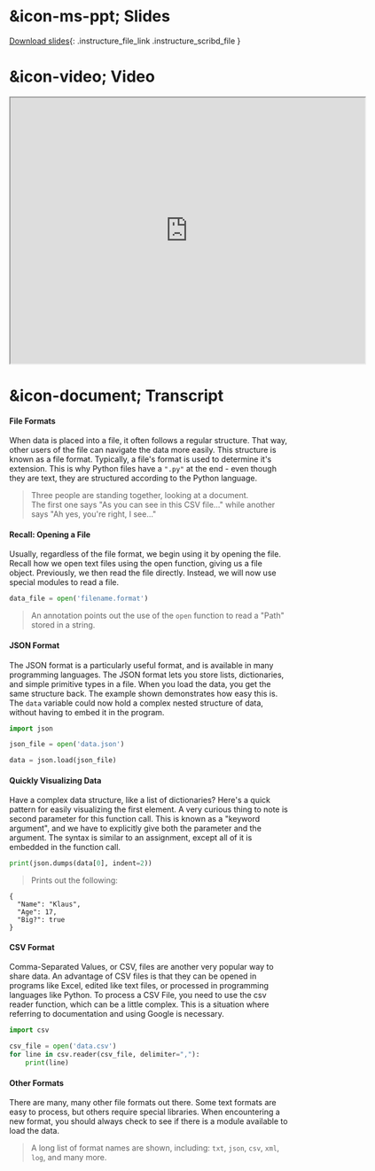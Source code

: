 # &icon-ms-ppt; Slides

[Download slides](https://udel.instructure.com/files/76109867/download){: .instructure_file_link .instructure_scribd_file }

# &icon-video; Video

<iframe style="width: 640px; height: 480px;" width="300" height="150" allowfullscreen="allowfullscreen" webkitallowfullscreen="webkitallowfullscreen" mozallowfullscreen="mozallowfullscreen"
title="Introduction.pdf"
src="https://www.youtube.com/embed/fRP5KVEjVJ4?feature=oembed&amp;rel=0" 
></iframe>

# &icon-document; Transcript

#### File Formats

When data is placed into a file, it often follows a regular structure.
That way, other users of the file can navigate the data more easily.
This structure is known as a file format.
Typically, a file's format is used to determine it's extension.
This is why Python files have a `".py"` at the end - even though they are text, they are structured according to the Python language.

> Three people are standing together, looking at a document.  
> The first one says "As you can see in this CSV file..." while another says "Ah yes, you're right, I see..."

#### Recall: Opening a File

Usually, regardless of the file format, we begin using it by opening the file.
Recall how we open text files using the open function, giving us a file object.
Previously, we then read the file directly.
Instead, we will now use special modules to read a file.

```python
data_file = open('filename.format')
```

> An annotation points out the use of the `open` function to read a "Path" stored in a string.

#### JSON Format

The JSON format is a particularly useful format, and is available in many programming languages.
The JSON format lets you store lists, dictionaries, and simple primitive types in a file.
When you load the data, you get the same structure back.
The example shown demonstrates how easy this is.
The `data` variable could now hold a complex nested structure of data, without having to embed it in the program.

```python
import json

json_file = open('data.json')

data = json.load(json_file)
```

#### Quickly Visualizing Data

Have a complex data structure, like a list of dictionaries?
Here's a quick pattern for easily visualizing the first element.
A very curious thing to note is second parameter for this function call.
This is known as a "keyword argument", and we have to explicitly give both the parameter and the argument.
The syntax is similar to an assignment, except all of it is embedded in the function call.

```python
print(json.dumps(data[0], indent=2))
```

> Prints out the following:

```
{
  "Name": "Klaus",
  "Age": 17,
  "Big?": true
}
```


#### CSV Format

Comma-Separated Values, or CSV, files are another very popular way to share data.
An advantage of CSV files is that they can be opened in programs like Excel, edited like text files, or processed in programming languages like Python.
To process a CSV File, you need to use the csv reader function, which can be a little complex.
This is a situation where referring to documentation and using Google is necessary.

```python
import csv

csv_file = open('data.csv')
for line in csv.reader(csv_file, delimiter=","):
    print(line)
```

#### Other Formats

There are many, many other file formats out there.
Some text formats are easy to process, but others require special libraries.
When encountering a new format, you should always check to see if there is a module available to load the data.

> A long list of format names are shown, including: `txt`, `json`, `csv`, `xml`, `log`, and many more.
